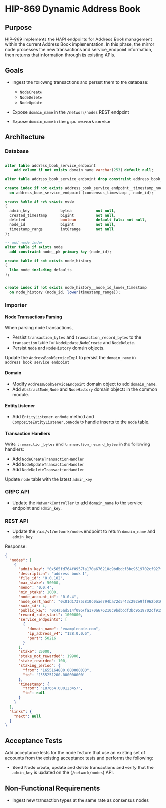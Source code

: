 # HIP-869 Dynamic Address Book

## Purpose

[HIP-869](https://hips.hedera.com/hip/hip-869) implements the HAPI endpoints for Address Book management within the
current Address Book implementation.
In this phase, the mirror node processes the new transactions and service_endpoint information,
then returns that information through its existing APIs.

## Goals

- Ingest the following transactions and persist them to the database:

  - `NodeCreate`
  - `NodeDelete`
  - `NodeUpdate`

- Expose `domain_name` in the `/network/nodes` REST endpoint
- Expose `domain_name` in the grpc network service

## Architecture

### Database

```sql

alter table address_book_service_endpoint
    add column if not exists domain_name varchar(253) default null;

alter table address_book_service_endpoint drop constraint address_book_service_endpoint_pkey;

create index if not exists address_book_service_endpoint__timestamp_node_id
  on address_book_service_endpoint (consensus_timestamp , node_id);

create table if not exists node
(
  admin_key              bytea           not null,
  created_timestamp      bigint          not null,
  deleted                boolean         default false not null,
  node_id                bigint          not null,
  timestamp_range        int8range       not null
);

-- add node index
alter table if exists node
  add constraint node__pk primary key (node_id);

create table if not exists node_history
(
  like node including defaults
);


create index if not exists node_history__node_id_lower_timestamp
  on node_history (node_id, lower(timestamp_range));

```

### Importer

#### Node Transactions Parsing

When parsing node transactions,

- Persist `transaction_bytes` and `transaction_record_bytes` to the `transaction` table for `NodeUpdate`,`NodeCreate` and `NodeDelete`.
- Persist `Node` and `NodeHistory` domain objects.

Update the `AddressBookServiceImpl` to persist the `domain_name` in `address_book_service_endpoint`

#### Domain

- Modify `AddressBookServiceEndpoint` domain object to add `domain_name`.
- Add `AbstractNode`,`Node` and `NodeHistory` domain objects in the common module.

#### EntityListener

- Add `EntityListener.onNode` method and `CompositeEntityListener.onNode` to handle inserts to the `node` table.

#### Transaction Handlers

Write `transaction_bytes` and `transaction_record_bytes` in the following handlers:

- Add `NodeCreateTransactionHandler`
- Add `NodeUpdateTransactionHandler`
- Add `NodeDeleteTransactionHandler`

Update `node` table with the latest `admin_key`

### GRPC API

- Update the `NetworkController` to add `domain_name` to the service endpoint and `admin_key`.

### REST API

- Update the `/api/v1/network/nodes` endpoint to return `domain_name` and `admin_key`

Response:

```json
{
  "nodes": [
    {
      "admin_key": "0x565fd764f0957fa170a676210c9bdbddf3bc9519702cf927fa6767a40463b96f",
      "description": "address book 1",
      "file_id": "0.0.102",
      "max_stake": 50000,
      "memo": "0.0.4",
      "min_stake": 1000,
      "node_account_id": "0.0.4",
      "node_cert_hash": "0x01d173753810c0aae794ba72d5443c292e9ff962b01046220dd99f5816422696e0569c977e2f169e1e5688afc8f4aa16",
      "node_id": 1,
      "public_key": "0x4a5ad514f0957fa170a676210c9bdbddf3bc9519702cf915fa6767a40463b96f",
      "reward_rate_start": 1000000,
      "service_endpoints": [
        {
          "domain_name": "examplenode.com",
          "ip_address_v4": "128.0.0.6",
          "port": 50216
        }
      ],
      "stake": 20000,
      "stake_not_rewarded": 19900,
      "stake_rewarded": 100,
      "staking_period": {
        "from": "1655164800.000000000",
        "to": "1655251200.000000000"
      },
      "timestamp": {
        "from": "187654.000123457",
        "to": null
      }
    }
  ],
  "links": {
    "next": null
  }
}
```

## Acceptance Tests

Add acceptance tests for the node feature that use an existing set of accounts from the existing acceptance tests and performs the following:

- Send Node create, update and delete transactions and verify that the `admin_key` is updated on the (`/network/nodes`) API.

## Non-Functional Requirements

- Ingest new transaction types at the same rate as consensus nodes
